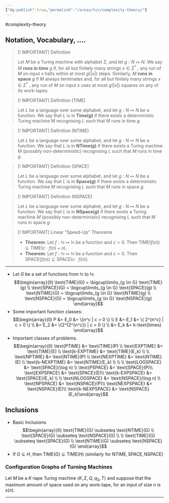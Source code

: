 ```yaml
---
{"dg-publish":true,"permalink":"/areas/tcs/complexity-theory/"}
---
```


#complexity-theory 
## Notation, Vocabulary, ....

> [! IMPORTANT] Definition
> 
> Let $M$ be a Turing machine with alphabet $\Sigma$, and let $g : N \mapsto N$. We say $M$ **runs in time** $g$ if, for all but finitely many strings $x \in \Sigma^{*}$ , any run of $M$ on input $x$ halts within at most $g(|x|)$ steps. Similarly, $M$ **runs in space** $g$ if $M$ always terminates and, for all but finitely many strings $x \in \Sigma^{*}$ , any run of $M$ on input $x$ uses at most $g(|x|)$ squares on any of its work-tapes.

> [! IMPORTANT] Definition (TIME)
> 
> Let $L$ be a language over some alphabet, and let $g : N \mapsto N$ be a function. We say that $L$ is in **Time($g$)** if there exists a deterministic Turing machine M recognising $L$ such that $M$ runs in time $g$.

> [! IMPORTANT] Definition (NTIME)
> 
> Let $L$ be a language over some alphabet, and let $g : N \mapsto N$ be a function. We say that $L$ is in **NTime($g$)** if there exists a Turing machine M (possibly non-deterministic) recognising $L$ such that $M$ runs in time $g$.

> [! IMPORTANT] Definition (SPACE)
> 
> Let $L$ be a language over some alphabet, and let $g : N \mapsto N$ be a function. We say that $L$ is in **Space($g$)** if there exists a deterministic Turing machine $M$ recognising $L$ such that $M$ runs in space $g$.

> [! IMPORTANT] Definition (NSPACE)
> 
> Let $L$ be a language over some alphabet, and let $g : N \mapsto N$ be a function. We say that $L$ is in **NSpace($g$)** if there exists a Turing machine $M$ (possibly non-deterministic) recognising $L$ such that $M$ runs in space $g$.

> [! IMPORTANT] Linear "Speed-Up" Theorems
> 
> * **Theorem:** Let $f: \mathbb{N} \mapsto \mathbb{N}$ be a function and $c>0$. Then $\text{TIME}(f(n)) \subseteq \text{TIME}(c \cdot f(n) + n)$.
> * **Theorem:** Let $f: \mathbb{N} \mapsto \mathbb{N}$ be a function and $c>0$. Then $\text{SPACE}(f(n)) \subseteq \text{SPACE}(c \cdot f(n))$.

---

* Let $G$ be a set of functions from $\mathbb{N}$ to $\mathbb{N}$: $$\begin{array}{ll} \text{TIME}(G)  = \bigcup\limits_{g \in G} \text{TIME}(g)  \\ \text{SPACE}(G) = \bigcup\limits_{g \in G} \text{SPACE}(g) \\ \text{NTIME}(G)  = \bigcup\limits_{g \in G} \text{NTIME}(g) \\ \text{NSPACE}(G) = \bigcup\limits_{g \in G} \text{NSPACE}(g) \end{array}$$
* Some important function classes: $$\begin{array}{ll} P &= E_0 &= \{n^c | c > 0 \} \\ E &= E_1 &= \{ 2^{n^c}  | c > 0 \} \\ &= E_2 &= \{2^{2^{n^c}} | c > 0 \}  \\ &= E_k &=  k-\text{times} \end{array}$$
* Important classes of problems. $$\begin{array}{ll} \text{PTIME} &= \text{TIME}(P) \\ \text{EXPTIME} &= \text{TIME}(E) \\ \text{k-EXPTIME} &= \text{TIME}(E_k) \\ \\ \text{NPTIME} &= \text{NTIME}(P) \\ \text{NEXPTIME} &= \text{NTIME}(E) \\ \text{k-NEXPTIME} &= \text{NTIME}(E_k) \\ \\ \\ \text{LOGSPACE} &= \text{SPACE}(\log n) \\ \text{PSPACE} &= \text{SPACE}(P)\\ \text{EXPSPACE} &= \text{SPACE}(E)\\ \text{k-EXPSPACE} &= \text{SPACE}(E_k) \\ \\ \text{NLOGSPACE} &= \text{NSPACE}(\log n) \\ \text{NPSPACE} &= \text{NSPACE}(P)\\ \text{NEXPSPACE} &= \text{NSPACE}(E)\\ \text{k-NEXPSPACE} &= \text{NSPACE}(E_k)\end{array}$$
## Inclusions

* Basic Inclusions$$\begin{array}{ll} \text{TIME}(G) \subseteq \text{NTIME}(G) \\ \text{SPACE}(G) \subseteq \text{NSPACE}(G) \\ \\ \text{TIME}(G) \subseteq \text{SPACE}(G) \\ \text{NTIME}(G) \subseteq \text{NSPACE}(G) \end{array}$$
* If $G \subseteq H$, then $\text{TIME}(G) \subseteq \text{TIME}(H)$ (similarly for $\text{NTIME}, \text{SPACE}, \text{NSPACE}$)

### Configuration Graphs of Turning Machines
Let $M$ be a $K$-tape Turing machine $\langle K, \Sigma, Q, q_0,T \rangle$ and suppose that the maximum amount of space used on any work-tape, for an input of size $n$ is $s(n)$.

---
